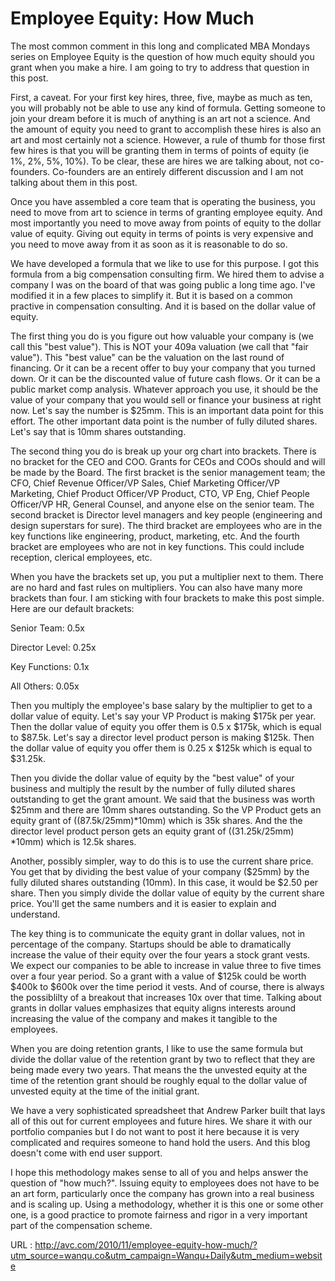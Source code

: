 # Employee Equity: How Much

  The most common comment in this long and complicated MBA Mondays series on Employee Equity is the question of how much equity should you grant when you make a hire. I am going to try to address that question in this post.

First, a caveat. For your first key hires, three, five, maybe as much as ten, you will probably not be able to use any kind of formula. Getting someone to join your dream before it is much of anything is an art not a science. And the amount of equity you need to grant to accomplish these hires is also an art and most certainly not a science. However, a rule of thumb for those first few hires is that you will be granting them in terms of points of equity (ie 1%, 2%, 5%, 10%). To be clear, these are hires we are talking about, not co-founders. Co-founders are an entirely different discussion and I am not talking about them in this post.

Once you have assembled a core team that is operating the business, you need to move from art to science in terms of granting employee equity. And most importantly you need to move away from points of equity to the dollar value of equity. Giving out equity in terms of points is very expensive and you need to move away from it as soon as it is reasonable to do so.

We have developed a formula that we like to use for this purpose. I got this formula from a big compensation consulting firm. We hired them to advise a company I was on the board of that was going public a long time ago. I've modified it in a few places to simplify it. But it is based on a common practive in compensation consulting. And it is based on the dollar value of equity.

The first thing you do is you figure out how valuable your company is (we call this "best value"). This is NOT your 409a valuation (we call that "fair value"). This "best value" can be the valuation on the last round of financing. Or it can be a recent offer to buy your company that you turned down. Or it can be the discounted value of future cash flows. Or it can be a public market comp analysis. Whatever approach you use, it should be the value of your company that you would sell or finance your business at right now. Let's say the number is $25mm. This is an important data point for this effort. The other important data point is the number of fully diluted shares. Let's say that is 10mm shares outstanding.

The second thing you do is break up your org chart into brackets. There is no bracket  for the CEO and COO. Grants for CEOs and COOs should and will be made by the Board. The first bracket is the senior management team; the CFO, Chief Revenue Officer/VP Sales, Chief Marketing Officer/VP Marketing, Chief Product Officer/VP Product, CTO, VP Eng, Chief People Officer/VP HR, General Counsel, and anyone else on the senior team. The second bracket is Director level managers and key people (engineering and design superstars for sure). The third bracket are employees who are in the key functions like engineering, product, marketing, etc. And the fourth bracket are employees who are not in key functions. This could include reception, clerical employees, etc.

When you have the brackets set up, you put a multiplier next to them. There are no hard and fast rules on multipliers. You can also have many more brackets than four. I am sticking with four brackets to make this post simple. Here are our default brackets:

Senior Team: 0.5x

Director Level: 0.25x

Key Functions: 0.1x

All Others: 0.05x

Then you multiply the employee's base salary by the multiplier to get to a dollar value of equity. Let's say your VP Product is making $175k per year. Then the dollar value of equity you offer them is 0.5 x $175k, which is equal to $87.5k. Let's say a director level product person is making $125k. Then the dollar value of equity you offer them is 0.25 x $125k which is equal to $31.25k.

Then you divide the dollar value of equity by the "best value" of your business and multiply the result by the number of fully diluted shares outstanding to get the grant amount. We said that the business was worth $25mm and there are 10mm shares outstanding. So the VP Product gets an equity grant of ((87.5k/25mm)*10mm) which is 35k shares. And the the director level product person gets an equity grant of ((31.25k/25mm) *10mm) which is 12.5k shares.

Another, possibly simpler, way to do this is to use the current share price. You get that by dividing the best value of your company ($25mm) by the fully diluted shares outstanding (10mm). In this case, it would be $2.50 per share. Then you simply divide the dollar value of equity by the current share price. You'll get the same numbers and it is easier to explain and understand.

The key thing is to communicate the equity grant in dollar values, not in percentage of the company. Startups should be able to dramatically increase the value of their equity over the four years a stock grant vests. We expect our companies to be able to increase in value three to five times over a four year period. So a grant with a value of $125k could be worth $400k to $600k over the time period it vests. And of course, there is always the possiblilty of a breakout that increases 10x over that time. Talking about grants in dollar values emphasizes that equity aligns interests around increasing the value of the company and makes it tangible to the employees.

When you are doing retention grants, I like to use the same formula but divide the dollar value of the retention grant by two to reflect that they are being made every two years. That means the the unvested equity at the time of the retention grant should be roughly equal to the dollar value of unvested equity at the time of the initial grant.

We have a very sophisticated spreadsheet that Andrew Parker built that lays all of this out for current employees and future hires. We share it with our portfolio companies but I do not want to post it here because it is very complicated and requires someone to hand hold the users. And this blog doesn't come with end user support.

I hope this methodology makes sense to all of you and helps answer the question of "how much?". Issuing equity to employees does not have to be an art form, particularly once the company has grown into a real business and is scaling up. Using a methodology, whether it is this one or some other one, is a good practice to promote fairness and rigor in a very important part of the compensation scheme.

URL : http://avc.com/2010/11/employee-equity-how-much/?utm_source=wanqu.co&utm_campaign=Wanqu+Daily&utm_medium=website